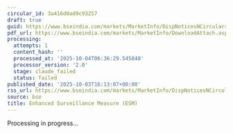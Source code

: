 ```yaml
---
circular_id: 3a416d0ad9c93257
draft: true
guid: https://www.bseindia.com/markets/MarketInfo/DispNoticesNCirculars.aspx?Noticeid={1E7AFD8A-C4C2-4808-9726-2FE33B516E4C}&noticeno=20251003-68&dt=10/03/2025&icount=68&totcount=73&flag=0
pdf_url: https://www.bseindia.com/markets/MarketInfo/DownloadAttach.aspx?id=20251003-68&attachedId=7e302bda-0591-4f88-b52b-d0e9dfc83bdd
processing:
  attempts: 1
  content_hash: ''
  processed_at: '2025-10-04T06:36:29.545840'
  processor_version: '2.0'
  stage: claude_failed
  status: failed
published_date: '2025-10-03T16:13:07+00:00'
rss_url: https://www.bseindia.com/markets/MarketInfo/DispNoticesNCirculars.aspx?Noticeid={1E7AFD8A-C4C2-4808-9726-2FE33B516E4C}&noticeno=20251003-68&dt=10/03/2025&icount=68&totcount=73&flag=0
source: bse
title: Enhanced Surveillance Measure (ESM)
---
```


Processing in progress...